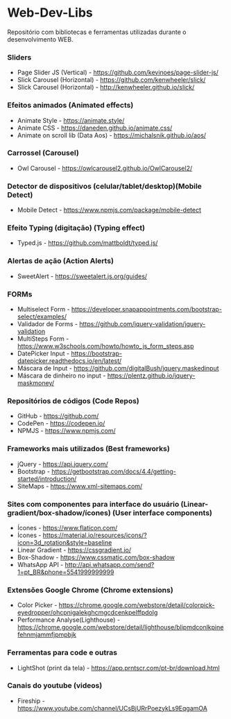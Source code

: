 # Web-Dev-Libs
Repositório com bibliotecas e ferramentas utilizadas durante o desenvolvimento WEB.


### Sliders
- Page Slider JS (Vertical) - https://github.com/kevinoes/page-slider-js/
- Slick Carousel (Horizontal) - https://github.com/kenwheeler/slick/
- Slick Carousel (Horizontal) - http://kenwheeler.github.io/slick/
  
### Efeitos animados (Animated effects)
- Animate Style - https://animate.style/
- Animate CSS - https://daneden.github.io/animate.css/
- Animate on scroll lib (Data Aos) - https://michalsnik.github.io/aos/  

### Carrossel (Carousel)
- Owl Carousel - https://owlcarousel2.github.io/OwlCarousel2/

### Detector de dispositivos (celular/tablet/desktop)(Mobile Detect)
- Mobile Detect - https://www.npmjs.com/package/mobile-detect

### Efeito Typing (digitação) (Typing effect)
- Typed.js - https://github.com/mattboldt/typed.js/

### Alertas de ação (Action Alerts)
- SweetAlert - https://sweetalert.js.org/guides/

### FORMs
- Multiselect Form - https://developer.snapappointments.com/bootstrap-select/examples/
- Validador de Forms - https://github.com/jquery-validation/jquery-validation
- MultiSteps Form - https://www.w3schools.com/howto/howto_js_form_steps.asp
- DatePicker Input - https://bootstrap-datepicker.readthedocs.io/en/latest/
- Máscara de Input - https://github.com/digitalBush/jquery.maskedinput
- Máscara de dinheiro no input - https://plentz.github.io/jquery-maskmoney/

### Repositórios de códigos (Code Repos)
- GitHub - https://github.com/
- CodePen - https://codepen.io/
- NPMJS - https://www.npmjs.com/

### Frameworks mais utilizados (Best frameworks)
- jQuery - https://api.jquery.com/
- Bootstrap - https://getbootstrap.com/docs/4.4/getting-started/introduction/  
- SiteMaps - https://www.xml-sitemaps.com/

### Sites com componentes para interface do usuário (Linear-gradient/box-shadow/ícones) (User interface components)
- Ícones - https://www.flaticon.com/
- Ícones - https://material.io/resources/icons/?icon=3d_rotation&style=baseline
- Linear Gradient - https://cssgradient.io/
- Box-Shadow - https://www.cssmatic.com/box-shadow
- WhatsApp API - http://api.whatsapp.com/send?1=pt_BR&phone=5541999999999

### Extensões Google Chrome (Chrome extensions)
- Color Picker - https://chrome.google.com/webstore/detail/colorpick-eyedropper/ohcpnigalekghcmgcdcenkpelffpdolg
- Performance Analyse(Lighthouse) - https://chrome.google.com/webstore/detail/lighthouse/blipmdconlkpinefehnmjammfjpmpbjk

### Ferramentas para code e outras
- LightShot (print da tela) - https://app.prntscr.com/pt-br/download.html 

### Canais do youtube (videos)
- Fireship - https://www.youtube.com/channel/UCsBjURrPoezykLs9EqgamOA
